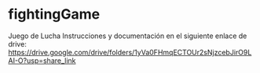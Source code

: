 # fightingGame
Juego de Lucha
Instrucciones y documentación en el siguiente enlace de drive:
https://drive.google.com/drive/folders/1yVa0FHmqECTOUr2sNjzcebJirO9LAI-O?usp=share_link
